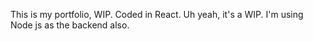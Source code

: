 This is my portfolio, WIP. Coded in React. Uh yeah, it's a WIP. I'm using Node js as the backend also.
